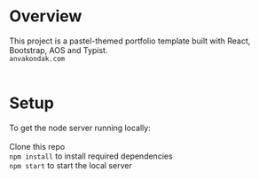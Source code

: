# Overview <br>
This project is a pastel-themed portfolio template built with React, Bootstrap, AOS and Typist. <br>
`anvakondak.com`<br><br>
# Setup <br>
To get the node server running locally: <br><br>
Clone this repo <br>
`npm install` to install required dependencies<br>
 `npm start` to start the local server
